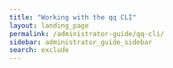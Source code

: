 ```yaml
---
title: "Working with the qq CLI"
layout: landing_page
permalink: /administrator-guide/qq-cli/
sidebar: administrator_guide_sidebar
search: exclude
---
```

